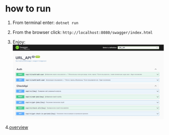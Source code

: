 # how to run


1. From terminal enter: `dotnet run`

2. From the browser click: `http://localhost:8080/swagger/index.html`

3. Enjoy:        
![img.jpg](files/img.jpg)

4.[overview](files/localhost-8080-swagger-index-html..pdf)
